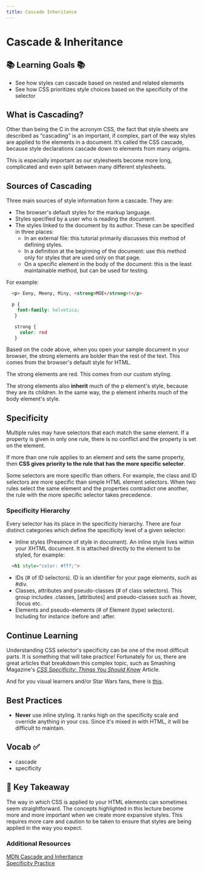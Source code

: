```yaml
---
title: Cascade Inheritance
---
```



# Cascade & Inheritance


## 📚 Learning Goals 📚
- See how styles can cascade based on nested and related elements
- See how CSS prioritizes style choices based on the specificity of the selector

## What is Cascading?

Other than being the C in the acronym CSS, the fact that style sheets are described as “cascading” is an important, if complex, part of the way styles are applied to the elements in a document. It’s called the CSS cascade, because style declarations cascade down to elements from many origins.

This is especially important as our stylesheets become more long, complicated and even split between many different stylesheets.


## Sources of Cascading
Three main sources of style information form a cascade. They are:

- The browser's default styles for the markup language.
- Styles specified by a user who is reading the document.
- The styles linked to the document by its author. These can be specified in three places:
  - In an external file: this tutorial primarily discusses this method of defining styles.
  - In a definition at the beginning of the document: use this method only for styles that are used only on that page.
  - On a specific element in the body of the document: this is the least maintainable method, but can be used for testing.

For example:
```html
  <p> Eeny, Meeny, Miny, <strong>MOE</strong>!</p>
```

  ```css
    p {
      font-family: helvetica;
     }

     strong {
       color: red
     }
  ```
Based on the code above, when you open your sample document in your browser, the strong elements are bolder than the rest of the text. This comes from the browser's default style for HTML.

The strong elements are red. This comes from our custom styling.

The strong elements also **inherit** much of the p element's style, because they are its children. In the same way, the p element inherits much of the body element's style.

## Specificity

Multiple rules may have selectors that each match the same element. If a property is given in only one rule, there is no conflict and the property is set on the element.

If more than one rule applies to an element and sets the same property, then **CSS gives priority to the rule that has the more specific selector**.

Some selectors are more specific than others. For example, the class and ID selectors are more specific than simple HTML element selectors. When two rules select the same element and the properties contradict one another, the rule with the more specific selector takes precedence.

### Specificity Hierarchy

Every selector has its place in the specificity hierarchy. There are four distinct categories which define the specificity level of a given selector:

- Inline styles (Presence of style in document). An inline style lives within your XHTML document. It is attached directly to the element to be styled, for example:
```html
  <h1 style="color: #fff;">
```
- IDs (# of ID selectors). ID is an identifier for your page elements, such as #div.
- Classes, attributes and pseudo-classes (# of class selectors). This group includes .classes, [attributes] and pseudo-classes such as :hover, :focus etc.
- Elements and pseudo-elements (# of Element (type) selectors).
Including for instance :before and :after.


## Continue Learning
Understanding CSS selector's specificity can be one of the most difficult parts. It is something that will take practice! Fortunately for us, there are great articles that breakdown this complex topic, such as Smashing Magazine's [*CSS Specificity: Things You Should Know*](https://www.smashingmagazine.com/2007/07/css-specificity-things-you-should-know/) Article.

And for you visual learners and/or Star Wars fans, there is [this](https://stuffandnonsense.co.uk/archives/images/specificitywars-05v2.jpg).


## Best Practices
- **Never** use inline styling. It ranks high on the specificity scale and override anything in your css. Since it's mixed in with HTML, it will be difficult to maintain.

## Vocab ✅
  - cascade
  - specificity

## 🔑 Key Takeaway
The way in which CSS is applied to your HTML elements can sometimes seem straightforward. The concepts highlighted in this lecture become more and more important when we create more expansive styles. This requires more care and caution to be taken to ensure that styles are being applied in the way you expect.

### Additional Resources

[MDN Cascade and Inheritance](https://developer.mozilla.org/en-US/docs/Web/Guide/CSS/Getting_started/Cascading_and_inheritance)  
[Specificity Practice](09a-specificity-practice.md)
